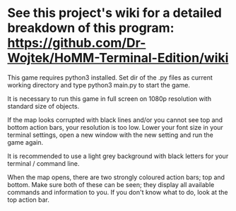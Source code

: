 # See this project's wiki for a detailed breakdown of this program: https://github.com/Dr-Wojtek/HoMM-Terminal-Edition/wiki


This game requires python3 installed. Set dir of the .py files as current working directory and type python3 main.py to start the game.

It is necessary to run this game in full screen on 1080p resolution with standard size of objects.

If the map looks corrupted with black lines and/or you cannot see top and bottom action bars, your resolution is too low. Lower your font size in your terminal settings, open a new window with the new setting and run the game again.

It is recommended to use a light grey background with black letters for your terminal / command line.

When the map opens, there are two strongly coloured action bars; top and bottom. Make sure both of these can be seen; they display all available commands and information to you. If you don't know what to do, look at the top action bar.



